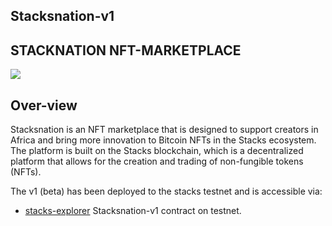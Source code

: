 ## Stacksnation-v1

## STACKNATION NFT-MARKETPLACE
![](https://github.com/ABRAHAMEKIO/stacksnation-v1/blob/master/Untitled_Artwork_3.png)

## Over-view
Stacksnation is an NFT marketplace that is designed to support creators in Africa and bring more innovation to Bitcoin NFTs in the Stacks ecosystem. The platform is built on the Stacks blockchain, which is a decentralized platform that allows for the creation and trading of non-fungible tokens (NFTs).

The v1 (beta) has been deployed to the stacks testnet and is accessible via: 
- [stacks-explorer](https://explorer.stacks.co/txid/0x509a6a0d3d5e819d48a371dba998eecb7f90fe9781c3ce5cbdd97cf2bb9445f3?chain=testnet) Stacksnation-v1 contract on testnet.